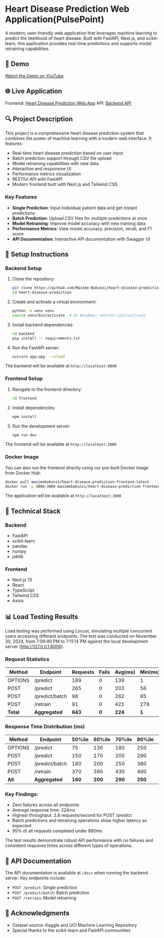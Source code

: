 # Heart Disease Prediction Web Application(PulsePoint)

A modern, user-friendly web application that leverages machine learning to predict the likelihood of heart disease. Built with FastAPI, Next.js, and scikit-learn, this application provides real-time predictions and supports model retraining capabilities.

## 🎥 Demo

[Watch the Demo on YouTube](your-youtube-link-here)

## 🌐 Live Application

Frontend: [Heart Disease Prediction Web App](https://pulsepoint-amber.vercel.app/)
API: [Backend API](https://heart-disease-prediction-apis.onrender.com)

## 🔍 Project Description

This project is a comprehensive heart disease prediction system that combines the power of machine learning with a modern web interface. It features:

- Real-time heart disease prediction based on user input
- Batch prediction support through CSV file upload
- Model retraining capabilities with new data
- Interactive and responsive UI
- Performance metrics visualization
- RESTful API with FastAPI
- Modern frontend built with Next.js and Tailwind CSS

### Key Features

- **Single Prediction**: Input individual patient data and get instant predictions
- **Batch Prediction**: Upload CSV files for multiple predictions at once
- **Model Retraining**: Improve model accuracy with new training data
- **Performance Metrics**: View model accuracy, precision, recall, and F1 score
- **API Documentation**: Interactive API documentation with Swagger UI

## 🚀 Setup Instructions

### Backend Setup

1. Clone the repository:
   ```bash
   git clone https://github.com/Maxime-Bakunzi/heart-disease-prediction.git
   cd heart-disease-prediction
   ```

2. Create and activate a virtual environment:
   ```bash
   python -m venv venv
   source venv/bin/activate  # On Windows: venv\Scripts\activate
   ```

3. Install backend dependencies:
   ```bash
   cd backend
   pip install -r requirements.txt
   ```

4. Run the FastAPI server:
   ```bash
   uvicorn app:app --reload
   ```

The backend will be available at `http://localhost:8000`

### Frontend Setup

1. Navigate to the frontend directory:
   ```bash
   cd frontend
   ```

2. Install dependencies:
   ```bash
   npm install
   ```

3. Run the development server:
   ```bash
   npm run dev
   ```

The frontend will be available at `http://localhost:3000`

### Docker Image

You can also run the frontend directly using our pre-built Docker image from Docker Hub:

```bash
docker pull maximebakunzi/heart-disease-prediction-frontend:latest
docker run -p 3000:3000 maximebakunzi/heart-disease-prediction-frontend:latest
```

The application will be available at `http://localhost:3000`

## 🔧 Technical Stack

### Backend
- FastAPI
- scikit-learn
- pandas
- numpy
- joblib

### Frontend
- Next.js 13
- React
- TypeScript
- Tailwind CSS
- Axios

## 📊 Load Testing Results

Load testing was performed using Locust, simulating multiple concurrent users accessing different endpoints. The test was conducted on November 30, 2024, from 7:09:40 PM to 7:11:14 PM against the local development server (http://127.0.0.1:8000).

### Request Statistics

| Method   | Endpoint        | Requests | Fails | Avg(ms) | Min(ms) | Max(ms) | RPS | Failures/s |
|----------|----------------|----------|-------|---------|---------|---------|-----|------------|
| OPTIONS  | /predict       | 189      | 0     | 139     | 1       | 836     | 2.0 | 0.0        |
| POST     | /predict       | 265      | 0     | 203     | 56      | 958     | 2.8 | 0.0        |
| POST     | /predict/batch | 98       | 0     | 262     | 65      | 1082    | 1.0 | 0.0        |
| POST     | /retrain       | 91       | 0     | 421     | 278     | 1277    | 1.0 | 0.0        |
| **Total**| **Aggregated** | **643**  | **0** | **224** | **1**   | **1277**| **6.8** | **0.0** |

### Response Time Distribution (ms)

| Method   | Endpoint        | 50%ile | 60%ile | 70%ile | 80%ile | 90%ile | 95%ile | 99%ile | 100%ile |
|----------|----------------|--------|---------|---------|---------|---------|---------|---------|----------|
| OPTIONS  | /predict       | 75     | 130     | 180     | 250     | 370     | 570     | 760     | 840      |
| POST     | /predict       | 150    | 170     | 200     | 290     | 430     | 520     | 860     | 960      |
| POST     | /predict/batch | 180    | 200     | 250     | 380     | 680     | 880     | 1100    | 1100     |
| POST     | /retrain       | 370    | 390     | 430     | 490     | 620     | 760     | 1300    | 1300     |
| **All**  | **Aggregated** | **160**| **200** | **290** | **350** | **490** | **640** | **900** | **1300** |

### Key Findings:
- Zero failures across all endpoints
- Average response time: 224ms
- Highest throughput: 2.8 requests/second for POST /predict
- Batch predictions and retraining operations show higher latency as expected
- 95% of all requests completed under 880ms

The test results demonstrate robust API performance with no failures and consistent response times across different types of operations.

## 📝 API Documentation

The API documentation is available at `/docs` when running the backend server. Key endpoints include:

- `POST /predict`: Single prediction
- `POST /predict/batch`: Batch prediction
- `POST /retrain`: Model retraining


## 🙏 Acknowledgments

- Dataset source: Kaggle and UCI Machine Learning Repository
- Special thanks to the scikit-learn and FastAPI communities
